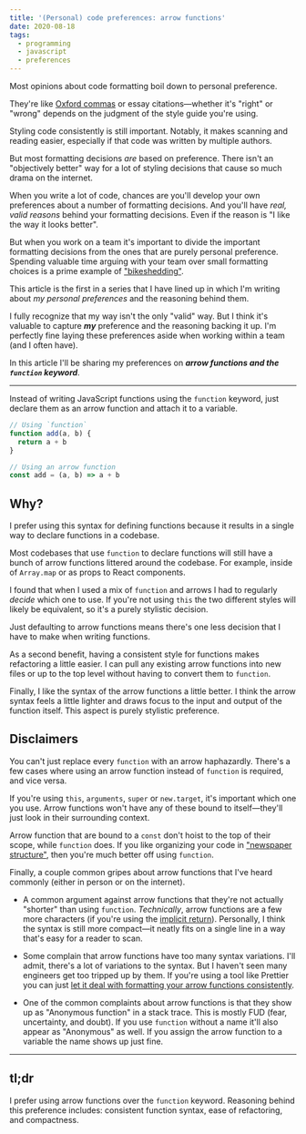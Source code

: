 ```yaml
---
title: '(Personal) code preferences: arrow functions'
date: 2020-08-18
tags:
  - programming
  - javascript
  - preferences
---
```


Most opinions about code formatting boil down to personal preference.

They're like [Oxford commas](https://www.grammarly.com/blog/what-is-the-oxford-comma-and-why-do-people-care-so-much-about-it/) or essay citations—whether it's "right" or "wrong" depends on the judgment of the style guide you're using.

Styling code consistently is still important. Notably, it makes scanning and reading easier, especially if that code was written by multiple authors.

But most formatting decisions _are_ based on preference. There isn't an "objectively better" way for a lot of styling decisions that cause so much drama on the internet.

When you write a lot of code, chances are you'll develop your own preferences about a number of formatting decisions. And you'll have _real, valid reasons_ behind your formatting decisions. Even if the reason is "I like the way it looks better".

But when you work on a team it's important to divide the important formatting decisions from the ones that are purely personal preference. Spending valuable time arguing with your team over small formatting choices is a prime example of ["bikeshedding"](https://en.wiktionary.org/wiki/bikeshedding).

This article is the first in a series that I have lined up in which I'm writing about _my personal preferences_ and the reasoning behind them.

I fully recognize that my way isn't the only "valid" way. But I think it's valuable to capture **_my_** preference and the reasoning backing it up. I'm perfectly fine laying these preferences aside when working within a team (and I often have).

In this article I'll be sharing my preferences on **_arrow functions and the `function` keyword_**.

---

Instead of writing JavaScript functions using the `function` keyword, just declare them as an arrow function and attach it to a variable.

```js
// Using `function`
function add(a, b) {
  return a + b
}

// Using an arrow function
const add = (a, b) => a + b
```

## Why?

I prefer using this syntax for defining functions because it results in a single way to declare functions in a codebase.

Most codebases that use `function` to declare functions will still have a bunch of arrow functions littered around the codebase. For example, inside of `Array.map` or as props to React components.

I found that when I used a mix of `function` and arrows I had to regularly _decide_ which one to use. If you're not using `this` the two different styles will likely be equivalent, so it's a purely stylistic decision.

Just defaulting to arrow functions means there's one less decision that I have to make when writing functions.

As a second benefit, having a consistent style for functions makes refactoring a little easier. I can pull any existing arrow functions into new files or up to the top level without having to convert them to `function`.

Finally, I like the syntax of the arrow functions a little better. I think the arrow syntax feels a little lighter and draws focus to the input and output of the function itself. This aspect is purely stylistic preference.

## Disclaimers

You can't just replace every `function` with an arrow haphazardly. There's a few cases where using an arrow function instead of `function` is required, and vice versa.

If you're using `this`, `arguments`, `super` or `new.target`, it's important which one you use. Arrow functions won't have any of these bound to itself—they'll just look in their surrounding context.

Arrow function that are bound to a `const` don't hoist to the top of their scope, while `function` does. If you like organizing your code in ["newspaper structure"](https://kentcdodds.com/blog/newspaper-code-structure), then you're much better off using `function`.

Finally, a couple common gripes about arrow functions that I've heard commonly (either in person or on the internet).

- A common argument against arrow functions that they're not actually "shorter" than using `function`. _Technically_, arrow functions are a few more characters (if you're using the [implicit return](https://developer.mozilla.org/en-US/docs/Web/JavaScript/Reference/Functions/Arrow_functions)). Personally, I think the syntax is still more compact—it neatly fits on a single line in a way that's easy for a reader to scan.

- Some complain that arrow functions have too many syntax variations. I'll admit, there's a lot of variations to the syntax. But I haven't seen many engineers get too tripped up by them. If you're using a tool like Prettier you can just [let it deal with formatting your arrow functions consistently](https://benjaminjohnson.me/blog/giving-up-control-to-your-tools).

- One of the common complaints about arrow functions is that they show up as "Anonymous function" in a stack trace. This is mostly FUD (fear, uncertainty, and doubt). If you use `function` without a name it'll also appear as "Anonymous" as well. If you assign the arrow function to a variable the name shows up just fine.

---

## tl;dr

I prefer using arrow functions over the `function` keyword. Reasoning behind this preference includes: consistent function syntax, ease of refactoring, and compactness.
